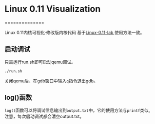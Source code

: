 # Linux 0.11 Visualization
==============

Linux 0.11内核可视化·修改版内核代码
基于[Linux-0.11-lab](https://git.sinomo.net/os-visualization/linux-0.11-lab),使用方法一致。

## 启动调试
只需运行run.sh即可启动qemu调试。
```shell
./run.sh
```
关闭qemu后，在gdb窗口中输入`q`指令退出gdb。

## log()函数
`log()`函数可以将调试信息输出到`output.txt`中。它的使用方法与`printf`类似。
注意，每次启动调试都会清空output.txt。
